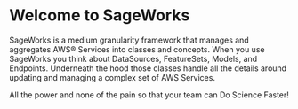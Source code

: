 # Welcome to SageWorks

SageWorks is a medium granularity framework that manages and aggregates AWS® Services into classes and concepts. When you use SageWorks you think about DataSources, FeatureSets, Models, and Endpoints. Underneath the hood those classes handle all the details around updating and managing a complex set of AWS Services. 

All the power and none of the pain so that your team can Do Science Faster!
